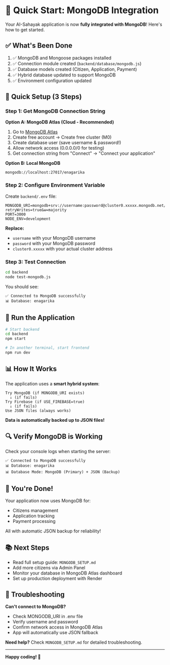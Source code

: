 # 🚀 Quick Start: MongoDB Integration

Your AI-Sahayak application is now **fully integrated with MongoDB**! Here's how to get started.

## ✅ What's Been Done

1. ✅ MongoDB and Mongoose packages installed
2. ✅ Connection module created (`backend/database/mongodb.js`)
3. ✅ Database models created (Citizen, Application, Payment)
4. ✅ Hybrid database updated to support MongoDB
5. ✅ Environment configuration updated

## 🎯 Quick Setup (3 Steps)

### Step 1: Get MongoDB Connection String

**Option A: MongoDB Atlas (Cloud - Recommended)**
1. Go to [MongoDB Atlas](https://www.mongodb.com/cloud/atlas)
2. Create free account → Create free cluster (M0)
3. Create database user (save username & password!)
4. Allow network access (0.0.0.0/0 for testing)
5. Get connection string from "Connect" → "Connect your application"

**Option B: Local MongoDB**
```
mongodb://localhost:27017/enagarika
```

### Step 2: Configure Environment Variable

Create `backend/.env` file:
```env
MONGODB_URI=mongodb+srv://username:password@cluster0.xxxxx.mongodb.net/enagarika?retryWrites=true&w=majority
PORT=3000
NODE_ENV=development
```

**Replace:**
- `username` with your MongoDB username
- `password` with your MongoDB password
- `cluster0.xxxxx` with your actual cluster address

### Step 3: Test Connection

```bash
cd backend
node test-mongodb.js
```

You should see:
```
✅ Connected to MongoDB successfully
📊 Database: enagarika
```

## 🏃 Run the Application

```bash
# Start backend
cd backend
npm start

# In another terminal, start frontend
npm run dev
```

## 📊 How It Works

The application uses a **smart hybrid system**:

```
Try MongoDB (if MONGODB_URI exists)
  ↓ (if fails)
Try Firebase (if USE_FIREBASE=true)
  ↓ (if fails)
Use JSON files (always works)
```

**Data is automatically backed up to JSON files!**

## 🔍 Verify MongoDB is Working

Check your console logs when starting the server:

```
✅ Connected to MongoDB successfully
📊 Database: enagarika
📊 Database Mode: MongoDB (Primary) + JSON (Backup)
```

## 🎉 You're Done!

Your application now uses MongoDB for:
- Citizens management
- Application tracking  
- Payment processing

All with automatic JSON backup for reliability!

## 📚 Next Steps

- Read full setup guide: `MONGODB_SETUP.md`
- Add more citizens via Admin Panel
- Monitor your database in MongoDB Atlas dashboard
- Set up production deployment with Render

## 🐛 Troubleshooting

**Can't connect to MongoDB?**
- Check MONGODB_URI in .env file
- Verify username and password
- Confirm network access in MongoDB Atlas
- App will automatically use JSON fallback

**Need help?**
Check `MONGODB_SETUP.md` for detailed troubleshooting.

---

**Happy coding! 🚀**
